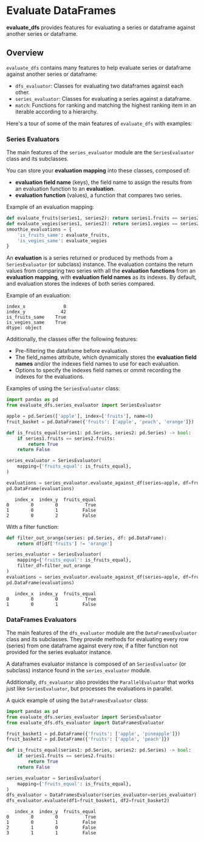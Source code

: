 # Evaluate DataFrames

**evaluate_dfs** provides features for evaluating a series or dataframe against another series or dataframe.


## Overview

`evaluate_dfs` contains many features to help evaluate series or dataframe against another series or dataframe:

- `dfs_evaluator`: Classes for evaluating two dataframes against each other.
- `series_evaluator`: Classes for evaluating a series against a dataframe.
- `match`: Functions for ranking and matching the highest ranking item in an iterable according to a hierarchy. 

Here's a tour of some of the main features of `evaluate_dfs` with examples:

### Series Evaluators

The main features of the `series_evaluator` module are the `SeriesEvaluator` class and its subclasses. 

You can store your **evaluation mapping** into these classes, composed of:
- **evaluation field name** (keys), the field name to assign the results from an evaluation function to an **evaluation**.
- **evaluation function** (values), a function that compares two series.

Example of an evaluation mapping:
```python
def evaluate_fruits(series1, series2): return series1.fruits == series2.fruits
def evaluate_vegies(series1, series2): return series1.vegies == series2.vegies
smoothie_evaluations = {
    'is_fruits_same': evaluate_fruits,
    'is_vegies_same': evaluate_vegies
}
```

An **evaluation** is a series returned or produced by methods from a `SeriesEvaluator` (or subclass) instance. The evaluation contains the return values from comparing  two series with all the **evaluation functions** from an **evaluation mapping**,
with **evaluation field names** as its indexes. By default, and evaluation stores the indexes of both series compared.

Example of an evaluation:
```
index_x              0
index_y             42
is_fruits_same    True
is_vegies_same    True
dtype: object
```

Additionally, the classes offer the following features:
- Pre-filtering the dataframe before evaluation.
- The field_names attribute, which dynamically stores the **evaluation field names** and/or the indexes field names to use for each evaluation.
- Options to specify the indexes field names or ommit recording the indexes for the evaluations.

Examples of using the `SeriesEvaluator` class:
```python
import pandas as pd
from evaluate_dfs.series_evaluator import SeriesEvaluator

apple = pd.Series(['apple'], index=['fruits'], name=0)
fruit_basket = pd.DataFrame({'fruits': ['apple', 'peach', 'orange']})

def is_fruits_equal(series1: pd.Series, series2: pd.Series) -> bool:
    if series1.fruits == series2.fruits:
        return True
    return False 

series_evaluator = SeriesEvaluator(
    mapping={'fruits_equal': is_fruits_equal},
)

evaluations = series_evaluator.evaluate_against_df(series=apple, df=fruit_basket)
pd.DataFrame(evaluations)
```

       index_x  index_y  fruits_equal
    0        0        0          True
    1        0        1         False
    2        0        2         False

With a filter function:
```python
def filter_out_orange(series: pd.Series, df: pd.DataFrame):
    return df[df['fruits'] != 'orange']

series_evaluator = SeriesEvaluator(
    mapping={'fruits_equal': is_fruits_equal},
    filter_df=filter_out_orange
)
evaluations = series_evaluator.evaluate_against_df(series=apple, df=fruit_basket)
pd.DataFrame(evaluations)
```
       index_x  index_y  fruits_equal
    0        0        0          True
    1        0        1         False

### DataFrames Evaluators

The main features of the `dfs_evaluator` module are the `DataFramesEvaluator` class and its subclasses. They provide methods for evaluating every row (series) from one dataframe against every row, if a filter function not provided for the series evaluator instance.

A dataframes evaluator instance is composed of an `SeriesEvaluator` (or subclass) instance found in the `series_evaluator` module.

Additionally, `dfs_evaluator` also provides the `ParallelEvaluator` that works just like `SeriesEvaluator`, but processes the evaluations in parallel.


A quick example of using the `DataFramesEvaluator` class:
```python
import pandas as pd
from evaluate_dfs.series_evaluator import SeriesEvaluator
from evaluate_dfs.dfs_evaluator import DataFramesEvaluator

fruit_basket1 = pd.DataFrame({'fruits': ['apple', 'pineapple']})
fruit_basket2 = pd.DataFrame({'fruits': ['apple', 'peach']})

def is_fruits_equal(series1: pd.Series, series2: pd.Series) -> bool:
    if series1.fruits == series2.fruits:
        return True
    return False 

series_evaluator = SeriesEvaluator(
    mapping={'fruits_equal': is_fruits_equal},
)
dfs_evaluator = DataFramesEvaluator(series_evaluator=series_evaluator)
dfs_evaluator.evaluate(df1=fruit_basket1, df2=fruit_basket2)
```
       index_x  index_y  fruits_equal
    0        0        0          True
    1        0        1         False
    2        1        0         False
    3        1        1         False